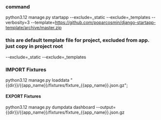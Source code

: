 ### command
python3.12 manage.py startapp --exclude=_static --exclude=_templates --verbosity=3 --template=https://github.com/poparcosmin/django-startapp-template/archive/master.zip


### this are default template file for project, excluded from app. just copy in project root
--exclude=_static 
--exclude=_templates



### IMPORT Fixtures

python3.12 manage.py loaddata "{{dir}}/{{app_name}}/fixtures/fixture_{{app_name}}.json.gz";


#### EXPORT Fixtures

python3.12 manage.py dumpdata dashboard --output={{dir}}/{{app_name}}/fixtures/fixture_{{app_name}}.json.gz
